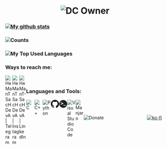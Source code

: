 <h1 align="center">
  <img src="https://raw.githubusercontent.com/dcowner/HemantSachdeva/master/dcowner.svg" alt="DC Owner" />
</h1>

### [![My github stats](https://github-readme-stats.vercel.app/api?username=dcowner&count_private=true&show_icons=true&theme=vision-friendly-dark)](https://www.github.com/dcowner?tab=repositories)
### ![Counts](https://komarev.com/ghpvc/?username=dcowner&color=blue&style=flat-square&label=Profile+Visits)
### ![My Top Used Languages](https://github-readme-stats.vercel.app/api/top-langs/?username=hemantsachdeva&title_color=fff&icon_color=f9f9f9&text_color=9f9f9f&bg_color=151515&exclude_repo=android_device_xiaomi_laurel_sprout,android_kernel_xiaomi_laurel_sprout,android_vendor_xiaomi_laurel_sprout,device_xiaomi_laurel_sprout,vendor_xiaomi_laurel_sprout,kernel_xiaomi_laurel_sprout,dt_laurel_sprout,dt_laurel_sprout_r,vt_laurel_sprout_r,kt_laurel_sprout_r,build_soong_java,laurel_sprout_decompiled_overlays&hide=Lua,M4,Objective-C,Assembly,Makefile,Shell,Perl,Yacc&langs_count=9&layout=compact)

<!--### Pinned
<a href="https://github.com/Evolution-X-Devices/device_xiaomi_laurel_sprout">
  <img align="center" src="https://github-readme-stats.vercel.app/api/pin/?username=Evolution-X-Devices&repo=device_xiaomi_laurel_sprout&title_color=fff&icon_color=f9f9f9&text_color=9f9f9f&bg_color=151515&show_owner=true)" />
</a>
<a href="https://github.com/SHRP-Devices/device_xiaomi_laurel_sprout">
  <img align="center" src="https://github-readme-stats.vercel.app/api/pin/?username=SHRP-Devices&repo=device_xiaomi_laurel_sprout&title_color=fff&icon_color=f9f9f9&text_color=9f9f9f&bg_color=151515&show_owner=true)" />
</a>
<a href="https://github.com/HemantSachdeva/WeatherApi">
  <img align="center" src="https://github-readme-stats.vercel.app/api/pin/?username=HemantSachdeva&repo=WeatherApi&title_color=fff&icon_color=f9f9f9&text_color=9f9f9f&bg_color=151515&show_owner=true)" />
</a>
<a href="https://github.com/HemantSachdeva/OOP-3rdSem">
  <img align="center" src="https://github-readme-stats.vercel.app/api/pin/?username=HemantSachdeva&repo=OOP-3rdSem&title_color=fff&icon_color=f9f9f9&text_color=9f9f9f&bg_color=151515&show_owner=true&)" />
</a>
<a href="https://github.com/HemantSachdeva/Ds-3rdSem">
  <img align="center" src="https://github-readme-stats.vercel.app/api/pin/?username=HemantSachdeva&repo=Ds-3rdSem&title_color=fff&icon_color=f9f9f9&text_color=9f9f9f&bg_color=151515&show_owner=true)" />
</a>
<a href="https://github.com/HemantSachdeva/ITW-3rdSem">
  <img align="center" src="https://github-readme-stats.vercel.app/api/pin/?username=HemantSachdeva&repo=ITW-3rdSem&title_color=fff&icon_color=f9f9f9&text_color=9f9f9f&bg_color=151515&show_owner=true)" />
</a> -->

### Ways to reach me:
[<img align="left" alt="HeManTSacHDevA | Telegram" width="22px" src="https://i.imgur.com/6BBu5v3.png" />](https://www.telegram.me/HeManTSacHDevA)
[<img align="left" alt="HeManTSacHDevA | Instagram" width="22px" src="https://i.imgur.com/zTSjHxi.png" />](https://www.instagram.com/hemant_007.me)
[<img align="left" alt="HeManT-SacHDevA | LinkedIn" width="22px" src="https://i.imgur.com/Y6xTt9L.png" />](https://www.linkedin.com/in/Hemant-Sachdeva)
<br/>
### Languages and Tools:
[<img align="left" alt="C" width="26px" src="https://cdn.jsdelivr.net/npm/simple-icons@3.10.0/icons/c.svg"/>](C)
[<img align="left" alt="C++" width="26px" src="https://cdn.jsdelivr.net/npm/simple-icons@3.10.0/icons/cplusplus.svg"/>](C++)
[<img align="left" alt="Python" width="26px" src="https://cdn.jsdelivr.net/npm/simple-icons@3.10.0/icons/python.svg"/>](Python)
[<img align="left" alt="GitHub" width="26px" src="https://raw.githubusercontent.com/github/explore/78df643247d429f6cc873026c0622819ad797942/topics/github/github.png" />](GitHub)
[<img align="left" alt="Terminal" width="26px" src="https://raw.githubusercontent.com/github/explore/80688e429a7d4ef2fca1e82350fe8e3517d3494d/topics/terminal/terminal.png" />](Terminal)
[<img align="left" alt="Visual Studio Code" width="26px" src="https://cdn.jsdelivr.net/npm/simple-icons@3.10.0/icons/visualstudio.svg"/>](VS)
[<img align="left" alt="Manjaro" width="26px" src="https://cdn.jsdelivr.net/npm/simple-icons@3.10.0/icons/manjaro.svg"/>](manjarolinux)
<br /><br />

[<img align="left" alt="Donate" width="200px" src="https://i.imgur.com/5GOScjV.png"/>](https://pages.razorpay.com/HemantSachdevaa)

[![ko-fi](https://ko-fi.com/img/githubbutton_sm.svg)](https://ko-fi.com/T6T04NARS)
